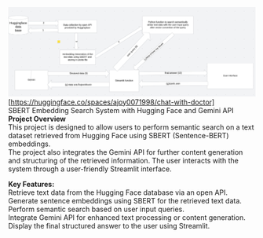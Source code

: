 ![RAG Application](https://github.com/acrobyte007/Medical-Chat-Bot/blob/main/RAG%20application.PNG)
[https://huggingface.co/spaces/ajoy0071998/chat-with-doctor]<br>
SBERT Embedding Search System with Hugging Face and Gemini API<br>
**Project Overview**<br>
This project is designed to allow users to perform semantic search on a text dataset retrieved from Hugging Face using SBERT (Sentence-BERT) embeddings.<br> The project also integrates the Gemini API for further content generation and structuring of the retrieved information. The user interacts with the system through a user-friendly Streamlit interface.

**Key Features:**<br>
Retrieve text data from the Hugging Face database via an open API.<br>
Generate sentence embeddings using SBERT for the retrieved text data.<br>
Perform semantic search based on user input queries.<br>
Integrate Gemini API for enhanced text processing or content generation.<br>
Display the final structured answer to the user using Streamlit.<br>
